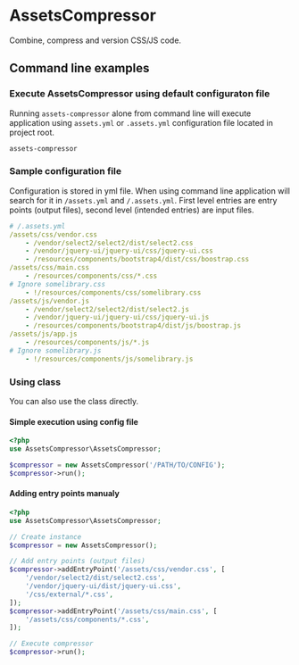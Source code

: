 # AssetsCompressor
Combine, compress and version CSS/JS code.

## Command line examples

### Execute AssetsCompressor using default configuraton file
Running `assets-compressor` alone from command line will execute application
using `assets.yml` or `.assets.yml` configuration file located in project root.
```bash
assets-compressor
```

### Sample configuration file
Configuration is stored in yml file. When using command line application will search
for it in `/assets.yml` and `/.assets.yml`. First level entries are entry points (output files),
second level (intended entries) are input files.
```yml
# /.assets.yml
/assets/css/vendor.css
    - /vendor/select2/select2/dist/select2.css
    - /vendor/jquery-ui/jquery-ui/css/jquery-ui.css
    - /resources/components/bootstrap4/dist/css/boostrap.css
/assets/css/main.css
    - /resources/components/css/*.css
# Ignore somelibrary.css
    - !/resources/components/css/somelibrary.css
/assets/js/vendor.js
    - /vendor/select2/select2/dist/select2.js
    - /vendor/jquery-ui/jquery-ui/css/jquery-ui.js
    - /resources/components/bootstrap4/dist/js/boostrap.js
/assets/js/app.js
    - /resources/components/js/*.js
# Ignore somelibrary.js
    - !/resources/components/js/somelibrary.js
```

### Using class
You can also use the class directly. 

#### Simple execution using config file
```php
<?php
use AssetsCompressor\AssetsCompressor;

$compressor = new AssetsCompressor('/PATH/TO/CONFIG');
$compressor->run();

```

#### Adding entry points manualy
```php
<?php
use AssetsCompressor\AssetsCompressor;

// Create instance
$compressor = new AssetsCompressor();

// Add entry points (output files)
$compressor->addEntryPoint('/assets/css/vendor.css', [
    '/vendor/select2/dist/select2.css',
    '/vendor/jquery-ui/dist/jquery-ui.css',
    '/css/external/*.css',
]);
$compressor->addEntryPoint('/assets/css/main.css', [
    '/assets/css/components/*.css',
]);

// Execute compressor
$compressor->run();

```